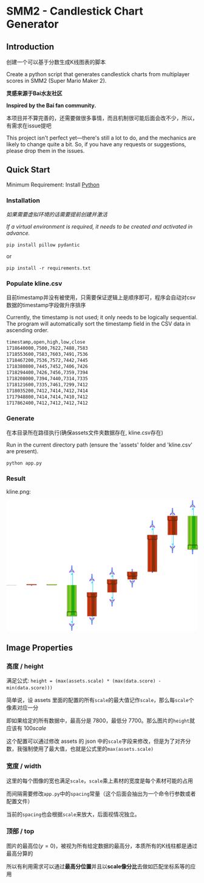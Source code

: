# SMM2 - Candlestick Chart Generator

## Introduction

创建一个可以基于分数生成K线图表的脚本

Create a python script that generates candlestick charts from multiplayer scores in SMM2 (Super Mario Maker 2).

**灵感来源于Bai水友社区**

**Inspired by the Bai fan community.**

本项目并不算完善的，还需要做很多事情，而且机制很可能后面会改不少，所以，有需求在issue提吧

This project isn't perfect yet—there's still a lot to do, and the mechanics are likely to change quite a bit. So, if you have any requests or suggestions, please drop them in the issues.

## Quick Start

Minimum Requirement: Install [Python](https://www.python.org/downloads/)

### Installation

*如果需要虚拟环境的话需要提前创建并激活*

*If a virtual environment is required, it needs to be created and activated in advance.*

```shell
pip install pillow pydantic
```

or

```shell
pip install -r requirements.txt
```

### Populate kline.csv

目前timestamp并没有被使用，只需要保证逻辑上是顺序即可，程序会自动对csv数据的timestamp字段做升序排序

Currently, the timestamp is not used; it only needs to be logically sequential. The program will automatically sort the timestamp field in the CSV data in ascending order.

```csv
timestamp,open,high,low,close
1718640000,7500,7622,7488,7583
1718553600,7583,7603,7491,7536
1718467200,7536,7572,7442,7445
1718380800,7445,7452,7406,7426
1718294400,7426,7456,7359,7394
1718208000,7394,7440,7314,7335
1718121600,7335,7461,7299,7412
1718035200,7412,7414,7412,7414
1717948800,7414,7414,7410,7412
1717862400,7412,7412,7412,7412
```

### Generate

在本目录所在路径执行(确保assets文件夹数据存在, kline.csv存在)

Run in the current directory path (ensure the 'assets' folder and 'kline.csv' are present).

```shell
python app.py
```

### Result

kline.png:

![kline](kline.png)


## Image Properties

### 高度 / height

满足公式: `height = (max(assets.scale) * (max(data.score) -  min(data.score)))`

简单说，设 assets 里面的配置的所有`scale`的最大值记作`scale`，那么每`scale`个像素对应一分

即如果给定的所有数据中，最高分是 $7800$，最低分 $7700$。那么图片的`height`就应该有 $100scale$

这个配置可以通过修改 assets 的 json 中的`scale`字段来修改，但是为了对齐分数，我强制使用了最大值，也就是公式里的`max(assets.scale)`

### 宽度 / width

这里的每个图像的宽也满足`scale`，`scale`乘上素材的宽度是每个素材可能的占用

而间隔需要修改`app.py`中的`spacing`常量（这个后面会抽出为一个命令行参数或者配置文件）

当前的`spacing`也会根据`scale`来放大，后面视情况独立。

### 顶部 / top

图片的最高位($y=0$)，被视为所有给定数据的最高分，本质所有的K线柱都是通过最高分算的

所以有利用需求可以通过**最高分位置**并且以**scale像分比**去做如匹配坐标系等的应用
